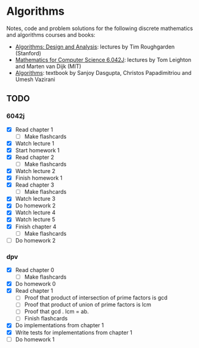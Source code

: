 # Algorithms

Notes, code and problem solutions for the following discrete mathematics and
algorithms courses and books:

 - [Algorithms: Design and Analysis](roughgarden/): lectures by Tim Roughgarden
   (Stanford)
 - [Mathematics for Computer Science 6.042J](6042j/): lectures by Tom Leighton
   and Marten van Dijk (MIT)
 - [Algorithms](dpv/): textbook by Sanjoy Dasgupta, Christos Papadimitriou and
   Umesh Vazirani

## TODO

### 6042j

 - [X] Read chapter 1
     - [ ] Make flashcards
 - [X] Watch lecture 1
 - [X] Start homework 1
 - [X] Read chapter 2
     - [ ] Make flashcards
 - [X] Watch lecture 2
 - [X] Finish homework 1
 - [X] Read chapter 3
     - [ ] Make flashcards
 - [X] Watch lecture 3
 - [X] Do homework 2
 - [X] Watch lecture 4
 - [X] Watch lecture 5
 - [X] Finish chapter 4
     - [ ] Make flashcards
 - [ ] Do homework 2

### dpv

 - [X] Read chapter 0
     - [ ] Make flashcards
 - [X] Do homework 0
 - [X] Read chapter 1
     - [ ] Proof that product of intersection of prime factors is gcd
     - [ ] Proof that product of union of prime factors is lcm
     - [ ] Proof that gcd . lcm = ab.
     - [ ] Finish flashcards
 - [X] Do implementations from chapter 1
 - [X] Write tests for implementations from chapter 1
 - [ ] Do homework 1
